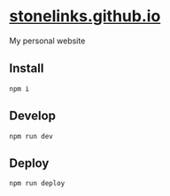 # [stonelinks.github.io](http://stonelinks.github.io)

My personal website

## Install
`npm i`

## Develop
`npm run dev`

## Deploy
`npm run deploy`

